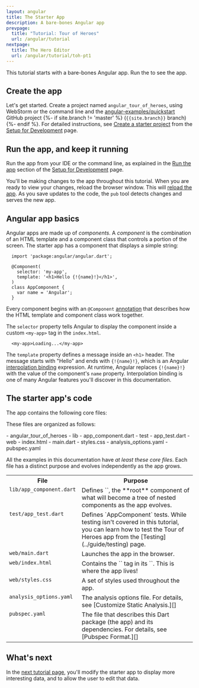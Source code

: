 ```yaml
---
layout: angular
title: The Starter App
description: A bare-bones Angular app
prevpage:
  title: "Tutorial: Tour of Heroes"
  url: /angular/tutorial
nextpage:
  title: The Hero Editor
  url: /angular/tutorial/toh-pt1
---
```

<?code-excerpt path-base="examples/ng/doc/toh-0"?>
This tutorial starts with a bare-bones Angular app.
Run the <live-example></live-example> to see the app.

## Create the app

Let's get started.
Create a project named `angular_tour_of_heroes`,
using WebStorm or the command line
and the [angular-examples/quickstart]({{site.ghNgEx}}/quickstart/tree/{{site.branch}})
GitHub project
{%- if site.branch != 'master' %}
(`{{site.branch}}` branch)
{%- endif %}.
For detailed instructions, see
[Create a starter project](/angular/guide/setup#create-a-starter-project)
from the [Setup for Development](/angular/guide/setup) page.

## Run the app, and keep it running

Run the app from your IDE or the command line,
as explained in the
[Run the app](/angular/guide/setup#run-the-app) section of the
[Setup for Development](/angular/guide/setup) page.

You'll be making changes to the app throughout this tutorial.
When you are ready to view your changes, reload the browser window.
This will [reload the app](/angular/guide/setup#reload-the-app).
As you save updates to the code, the `pub` tool detects changes and
serves the new app.

## Angular app basics

Angular apps are made up of _components_.
A _component_ is the combination of an HTML template and a component class that controls a portion of the screen. The starter app has a component that displays a simple string:

<?code-excerpt "lib/app_component.dart" title linenums?>
```
  import 'package:angular/angular.dart';

  @Component(
    selector: 'my-app',
    template: '<h1>Hello {!{name}!}</h1>',
  )
  class AppComponent {
    var name = 'Angular';
  }
```

Every component begins with an `@Component` [annotation](/angular/glossary#annotation '"annotation" explained')
that describes how the HTML template and component class work together.

The `selector` property tells Angular to display the component inside a custom `<my-app>` tag in the `index.html`.

<?code-excerpt "web/index.html (inside &lt;body&gt;)" region="my-app" title?>
```
  <my-app>Loading...</my-app>
```

The `template` property defines a message inside an `<h1>` header.
The message starts with "Hello" and ends with `{!{name}!}`,
which is an Angular [interpolation binding](../guide/displaying-data) expression.
At runtime, Angular replaces `{!{name}!}` with
the value of the component's `name` property.
Interpolation binding is one of many Angular features you'll discover in this documentation.

<a id="seed"></a>
## The starter app's code

The app contains the following core files:

<code-tabs>
  <?code-pane "lib/app_component.dart" linenums?>
  <?code-pane "test/app_test.dart" linenums?>
  <?code-pane "web/main.dart" linenums?>
  <?code-pane "web/index.html" linenums?>
  <?code-pane "../_boilerplate/web/styles.css (quickstart)" title="web/styles.css (excerpt)" linenums?>
  <?code-pane "pubspec.yaml" linenums?>
</code-tabs>

These files are organized as follows:

<div class="ul-filetree" markdown="1">
- angular_tour_of_heroes
  - lib
    - app_component.dart
  - test
    - app_test.dart
  - web
    - index.html
    - main.dart
    - styles.css
  - analysis_options.yaml
  - pubspec.yaml
</div>

All the examples in this documentation have _at least these core files_.
Each file has a distinct purpose and evolves independently as the app grows.

<style>td, th {vertical-align: top}</style>
<table width="100%"><col width="20%"><col width="80%">
<tr><th>File</th> <th>Purpose</th></tr>
<tr>
  <td><code>lib/app_component.dart</code></td>
  <td markdown="1">Defines `<my-app>`, the **root** component of what will become a tree of nested components as the app evolves.
  </td>
</tr><tr>
  <td><code>test/app_test.dart</code></td>
  <td markdown="1">Defines `AppComponent` tests. While testing isn't covered in this tutorial, you can learn how to test the Tour of Heroes app from the [Testing](../guide/testing) page.
  </td>
</tr><tr>
  <td><code>web/main.dart</code></td>
  <td markdown="1">Launches the app in the browser.
  </td>
</tr><tr>
  <td><code>web/index.html</code></td>
  <td markdown="1">Contains the `<my-app>` tag in its `<body>`. This is where the app lives!
  </td>
</tr><tr>
  <td><code>web/styles.css</code></td>
  <td markdown="1">A set of styles used throughout the app.
  </td>
</tr><tr>
  <td><code>analysis_options.yaml</code></td>
  <td markdown="1">The analysis options file. For details, see [Customize Static Analysis.][]
  </td>
</tr><tr>
  <td><code>pubspec.yaml</code></td>
  <td markdown="1">The file that describes this Dart package (the app) and its dependencies. For details, see [Pubspec Format.][]
  </td>
</tr>
</table>

## What's next

In the [next tutorial page](toh-pt1),
you'll modify the starter app to display more interesting data,
and to allow the user to edit that data.

[Customize Static Analysis.]: {{site.www}}/guides/language/analysis-options
[Pubspec Format.]: {{site.dartlang}}/tools/pub/pubspec
